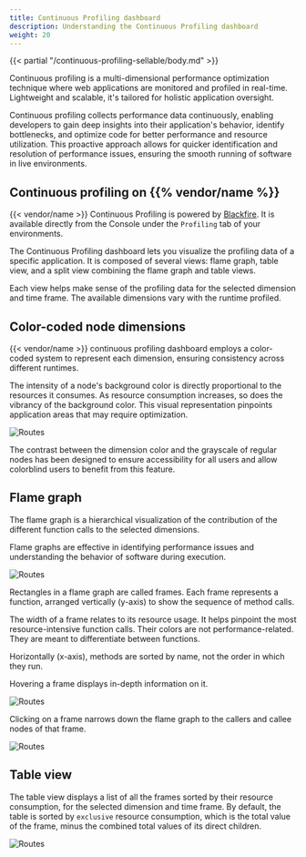 ```yaml
---
title: Continuous Profiling dashboard
description: Understanding the Continuous Profiling dashboard
weight: 20
---
```


{{< partial "/continuous-profiling-sellable/body.md" >}}

Continuous profiling is a multi-dimensional performance optimization technique
where web applications are monitored and profiled in real-time. Lightweight and
scalable, it's tailored for holistic application oversight.

Continuous profiling collects performance data continuously, enabling developers to
gain deep insights into their application's behavior, identify bottlenecks, and
optimize code for better performance and resource utilization. This proactive
approach allows for quicker identification and resolution of performance issues,
ensuring the smooth running of software in live environments.

## Continuous profiling on {{% vendor/name %}}

{{< vendor/name >}} Continuous Profiling is powered by [Blackfire](../../../increase-observability/application-metrics/blackfire.md).
It is available directly from the Console under the `Profiling` tab of your environments.

The Continuous Profiling dashboard lets you visualize the profiling data of a specific application.
It is composed of several views: flame graph, table view, and a split view combining the flame graph and table views.

Each view helps make sense of the profiling data for the selected dimension and time frame. The available dimensions vary with the runtime profiled.

## Color-coded node dimensions

{{< vendor/name >}} continuous profiling dashboard employs a color-coded system to represent each dimension, ensuring consistency across different runtimes.

The intensity of a node's background color is directly proportional to the resources it consumes. As resource consumption increases, so does the vibrancy of the background color. This visual representation pinpoints application areas that may require optimization.

![Routes](/images/observability/cont-prof-color-code.png "0.5")

The contrast between the dimension color and the grayscale of regular nodes has been designed to ensure accessibility for all users and allow colorblind users to benefit from this feature.

## Flame graph

The flame graph is a hierarchical visualization of the contribution of the different function calls to the selected dimensions.

Flame graphs are effective in identifying performance issues and understanding the behavior of software during execution.

![Routes](/images/observability/flame-graph.png "0.5")

Rectangles in a flame graph are called frames. Each frame represents a function, arranged vertically (y-axis) to show the sequence of method calls.

The width of a frame relates to its resource usage. It helps pinpoint the most resource-intensive function calls. Their colors are not performance-related. They are meant to differentiate between functions.

Horizontally (x-axis), methods are sorted by name, not the order in which they run.

Hovering a frame displays in-depth information on it.

![Routes](/images/observability/flame-graph-hover.png "0.3")

Clicking on a frame narrows down the flame graph to the callers and callee nodes of that frame.

![Routes](/images/observability/flame-graph-clicked.png "0.5")

## Table view

The table view displays a list of all the frames sorted by their resource consumption, for the selected dimension and time frame. By default, the table is sorted by `exclusive` resource consumption, which is the total value of the frame, minus the combined total values of its direct children.

![Routes](/images/observability/table-view.png "0.5")
